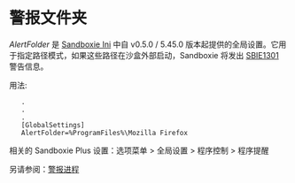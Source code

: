 # 警报文件夹

_AlertFolder_ 是 [Sandboxie Ini](SandboxieIni.md) 中自 v0.5.0 / 5.45.0 版本起提供的全局设置。它用于指定路径模式，如果这些路径在沙盒外部启动，Sandboxie 将发出 [SBIE1301](SBIE1301.md) 警告信息。

用法:
```
   .
   .
   .
   [GlobalSettings]
   AlertFolder=%ProgramFiles%\Mozilla Firefox
```

相关的 Sandboxie Plus 设置：选项菜单 > 全局设置 > 程序控制 > 程序提醒


另请参阅：[警报进程](AlertProcess.md)

